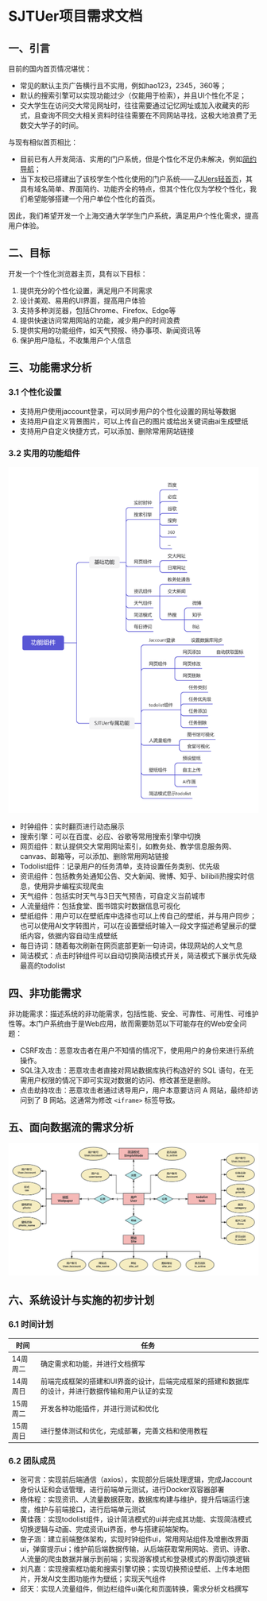 # SJTUer项目需求文档

## 一、引言

目前的国内首页情况堪忧：

- 常见的默认主页广告横行且不实用，例如hao123，2345，360等；
- 默认的搜索引擎可以实现功能过少（仅能用于检索），并且UI个性化不足；
- 交大学生在访问交大常见网址时，往往需要通过记忆网址或加入收藏夹的形式，且查询不同交大相关资料时往往需要在不同网站寻找，这极大地浪费了无数交大学子的时间。

与现有相似首页相比：

- 目前已有人开发简洁、实用的门户系统，但是个性化不足仍未解决，例如[简约导航](https://www.jianavi.com/)；
- 当下友校已搭建出了该校学生个性化使用的门户系统——[ZJUers轻首页](https://zjuers.com/)，其具有域名简单、界面简约、功能齐全的特点，但其个性化仅为学校个性化，我们希望能够搭建一个用户单位个性化的首页。

因此，我们希望开发一个上海交通大学学生门户系统，满足用户个性化需求，提高用户体验。

## 二、目标

开发一个个性化浏览器主页，具有以下目标：

1. 提供充分的个性化设置，满足用户不同需求
2. 设计美观、易用的UI界面，提高用户体验
3. 支持多种浏览器，包括Chrome、Firefox、Edge等
4. 提供快速访问常用网站的功能，减少用户的时间浪费
5. 提供实用的功能组件，如天气预报、待办事项、新闻资讯等
6. 保护用户隐私，不收集用户个人信息

## 三、功能需求分析

### 3.1 个性化设置

- 支持用户使用jaccount登录，可以同步用户的个性化设置的网址等数据
- 支持用户自定义背景图片，可以上传自己的图片或给出关键词由ai生成壁纸
- 支持用户自定义快捷方式，可以添加、删除常用网站链接

### 3.2 实用的功能组件

![](功能组件.png)

- 时钟组件：实时翻页进行动态展示
- 搜索引擎：可以在百度、必应、谷歌等常用搜索引擎中切换
- 网页组件：默认提供交大常用网址索引，如教务处、教学信息服务网、canvas、邮箱等，可以添加、删除常用网站链接
- Todolist组件：记录用户的任务清单，支持设置任务类别、优先级
- 资讯组件：包括教务处通知公告、交大新闻、微博、知乎、bilibili热搜实时信息，使用异步编程实现爬虫
- 天气组件：包括实时天气与3日天气预告，可自定义当前城市
- 人流量组件：包括食堂、图书馆实时数据信息可视化
- 壁纸组件：用户可以在壁纸库中选择也可以上传自己的壁纸，并与用户同步；也可以使用AI文字转图片，可以在设置壁纸时输入一段文字描述希望展示的壁纸内容，依据内容自动生成壁纸
- 每日诗词：随着每次刷新在网页底部更新一句诗词，体现网站的人文气息
- 简洁模式：点击时钟组件可以自动切换简洁模式开关，简洁模式下展示优先级最高的todolist

## 四、非功能需求

非功能需求：描述系统的非功能需求，包括性能、安全、可靠性、可用性、可维护性等。本门户系统由于是Web应用，故而需要防范以下可能存在的Web安全问题：

- CSRF攻击：恶意攻击者在用户不知情的情况下，使用用户的身份来进行系统操作。
- SQL注入攻击：恶意攻击者直接对网站数据库执行构造好的 SQL 语句，在无需用户权限的情况下即可实现对数据的访问、修改甚至是删除。
- 点击劫持攻击：恶意攻击者通过诱导用户，用户本意要访问 A 网站，最终却访问到了 B 网站。这通常为修改 `<iframe>` 标签导致。

## 五、面向数据流的需求分析

![](数据建模.png)

## 六、系统设计与实施的初步计划

### 6.1 时间计划


| 时间     | 任务                                                                                               |
| ---------- | ---------------------------------------------------------------------------------------------------- |
| 14周周二 | 确定需求和功能，并进行文档撰写                                                                     |
| 14周周日 | 前端完成框架的搭建和UI界面的设计，后端完成框架的搭建和数据库的设计，并进行数据传输和用户认证的实现 |
| 15周周二 | 开发各种功能插件，并进行测试和优化                                                                 |
| 15周周日 | 进行整体测试和优化，完成部署，完善文档和使用教程                                                   |

### 6.2 团队成员

- 张可言：实现前后端通信（axios），实现部分后端处理逻辑，完成Jaccount身份认证和会话管理，进行前端单元测试，进行Docker双容器部署
- 杨伟程：实现资讯、人流量数据获取，数据库构建与维护，提升后端运行速度，维护与前端接口，进行后端单元测试
- 黄佳薇：实现todolist组件，设计简洁模式的ui并完成其功能、实现简洁模式切换逻辑与动画、完成资讯ui界面，参与搭建前端架构。
- 詹子涵：建立前端整体架构，实现时钟组件ui，常用网站组件及增删改界面ui，弹窗提示ui；维护前后端数据传输，从后端获取常用网站、资讯、诗歌、人流量的爬虫数据并展示到前端；实现游客模式和登录模式的界面切换逻辑
- 刘凡嘉：实现搜索框功能和搜索引擎切换；实现切换预设壁纸、上传本地图片，开发AI文生图功能作为壁纸；实现天气组件
- 邱天：实现人流量组件，侧边栏组件ui美化和页面转换，需求分析文档撰写
